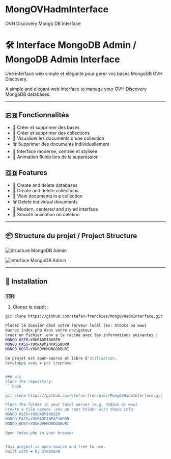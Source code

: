# MongOVHadmInterface
OVH Discovery Mongo DB Interface
# 🛠️ Interface MongoDB Admin / MongoDB Admin Interface

Une interface web simple et élégante pour gérer vos bases MongoDB OVH Discovery.

A simple and elegant web interface to manage your OVH Discovery MongoDB databases.

---

## 🇫🇷 Fonctionnalités

- 🏦 Créer et supprimer des bases
- 📁 Créer et supprimer des collections
- 📄 Visualiser les documents d'une collection
- 🗑️ Supprimer des documents individuellement
- 🎨 Interface moderne, centrée et stylisée
- 💨 Animation fluide lors de la suppression

## 🇬🇧 Features

- 🏦 Create and delete databases
- 📁 Create and delete collections
- 📄 View documents in a collection
- 🗑️ Delete individual documents
- 🎨 Modern, centered and styled interface
- 💨 Smooth animation on deletion

---

## 📦 Structure du projet / Project Structure


![Structure MongoDB Admin](https://github.com/stefan-frenchies/MongOVHadmInterface/assets/MongOVHadmin.png)

![Interface MongoDB Admin](https://github.com/stefan-frenchies/MongOVHadmInterface/assets/MongOVHadmInterface.png)


---

## 🚀 Installation

### 🇫🇷

1. Clonez le dépôt :

```bash
git clone https://github.com/stefan-frenchies/MongOVHadmInterface.git

Placez le dossier dans votre serveur local (ex: htdocs ou www)
Ouvrez index.php dans votre navigateur
creer un fichier .env a la racine avec les informations suivantes :
MONGO_USER=YOURADMINUSER
MONGO_PASS=YOURADMINPASSWORD
MONGO_HOST=YOUROVHMONGODBURI

Ce projet est open-source et libre d'utilisation.
Développé avec ❤️ par Stephane


### 🇬🇧
Clone the repository:
```bash

git clone https://github.com/stefan-frenchies/MongOVHadmInterface.git

Place the folder in your local server (e.g. htdocs or www)
create a file nameds .env on root folder with those info:
MONGO_USER=YOURADMINUSER
MONGO_PASS=YOURADMINPASSWORD
MONGO_HOST=YOUROVHMONGODBURI

Open index.php in your browser


This project is open-source and free to use.
Built with ❤️ by Stephane

